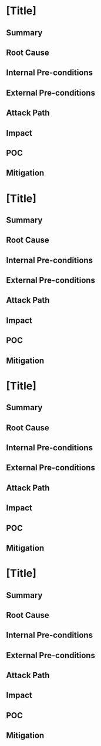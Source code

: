 # [Title]
## Summary

## Root Cause

## Internal Pre-conditions

## External Pre-conditions

## Attack Path

## Impact

## POC

## Mitigation 


# [Title]
## Summary

## Root Cause

## Internal Pre-conditions

## External Pre-conditions

## Attack Path

## Impact

## POC

## Mitigation 


# [Title]
## Summary

## Root Cause

## Internal Pre-conditions

## External Pre-conditions

## Attack Path

## Impact

## POC

## Mitigation 



# [Title]
## Summary

## Root Cause

## Internal Pre-conditions

## External Pre-conditions

## Attack Path

## Impact

## POC

## Mitigation 
